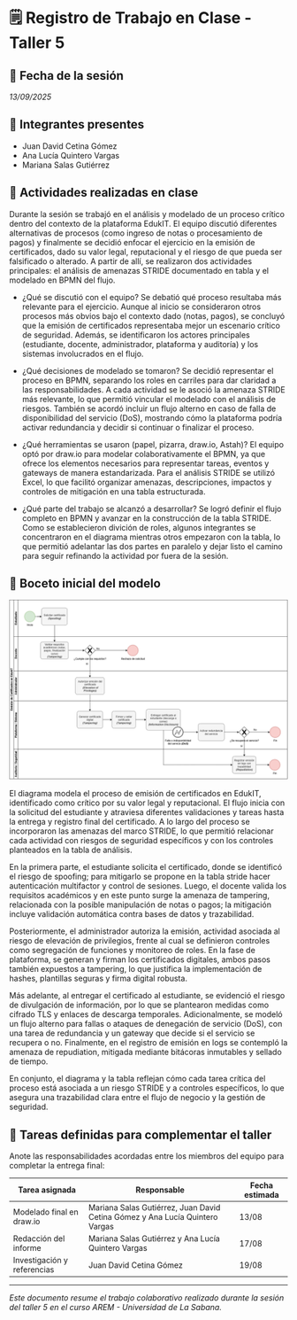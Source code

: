 # 🗒️ Registro de Trabajo en Clase - Taller 5

## 📆 Fecha de la sesión
_13/09/2025_

## 👥 Integrantes presentes
- Juan David Cetina Gómez
- Ana Lucía Quintero Vargas
- Mariana Salas Gutiérrez

## 🧠 Actividades realizadas en clase

Durante la sesión se trabajó en el análisis y modelado de un proceso crítico dentro del contexto de la plataforma EdukIT. El equipo discutió diferentes alternativas de procesos (como ingreso de notas o procesamiento de pagos) y finalmente se decidió enfocar el ejercicio en la emisión de certificados, dado su valor legal, reputacional y el riesgo de que pueda ser falsificado o alterado. A partir de allí, se realizaron dos actividades principales: el análisis de amenazas STRIDE documentado en tabla y el modelado en BPMN del flujo.

- ¿Qué se discutió con el equipo?
Se debatió qué proceso resultaba más relevante para el ejercicio. Aunque al inicio se consideraron otros procesos más obvios bajo el contexto dado (notas, pagos), se concluyó que la emisión de certificados representaba mejor un escenario crítico de seguridad. Además, se identificaron los actores principales (estudiante, docente, administrador, plataforma y auditoría) y los sistemas involucrados en el flujo.

- ¿Qué decisiones de modelado se tomaron?
Se decidió representar el proceso en BPMN, separando los roles en carriles para dar claridad a las responsabilidades. A cada actividad se le asoció la amenaza STRIDE más relevante, lo que permitió vincular el modelado con el análisis de riesgos. También se acordó incluir un flujo alterno en caso de falla de disponibilidad del servicio (DoS), mostrando cómo la plataforma podría activar redundancia y decidir si continuar o finalizar el proceso.

- ¿Qué herramientas se usaron (papel, pizarra, draw.io, Astah)?
El equipo optó por draw.io para modelar colaborativamente el BPMN, ya que ofrece los elementos necesarios para representar tareas, eventos y gateways de manera estandarizada. Para el análisis STRIDE se utilizó Excel, lo que facilitó organizar amenazas, descripciones, impactos y controles de mitigación en una tabla estructurada.

- ¿Qué parte del trabajo se alcanzó a desarrollar?
Se logró definir el flujo completo en BPMN y avanzar en la construcción de la tabla STRIDE. Como se establecieron divición de roles, algunos integrantes se concentraron en el diagrama mientras otros empezaron con la tabla, lo que permitió adelantar las dos partes en paralelo y dejar listo el camino para seguir refinando la actividad por fuera de la sesión.

## 🧩 Boceto inicial del modelo

![Flujo de emisión de certificados en EdukIT](./flujo-stride-clase.drawio.png)

El diagrama modela el proceso de emisión de certificados en EdukIT, identificado como crítico por su valor legal y reputacional. El flujo inicia con la solicitud del estudiante y atraviesa diferentes validaciones y tareas hasta la entrega y registro final del certificado. A lo largo del proceso se incorporaron las amenazas del marco STRIDE, lo que permitió relacionar cada actividad con riesgos de seguridad específicos y con los controles planteados en la tabla de análisis.

En la primera parte, el estudiante solicita el certificado, donde se identificó el riesgo de spoofing; para mitigarlo se propone en la tabla stride hacer autenticación multifactor y control de sesiones. Luego, el docente valida los requisitos académicos y en este punto surge la amenaza de tampering, relacionada con la posible manipulación de notas o pagos; la mitigación incluye validación automática contra bases de datos y trazabilidad.

Posteriormente, el administrador autoriza la emisión, actividad asociada al riesgo de elevación de privilegios, frente al cual se definieron controles como segregación de funciones y monitoreo de roles. En la fase de plataforma, se generan y firman los certificados digitales, ambos pasos también expuestos a tampering, lo que justifica la implementación de hashes, plantillas seguras y firma digital robusta.

Más adelante, al entregar el certificado al estudiante, se evidenció el riesgo de divulgación de información, por lo que se plantearon medidas como cifrado TLS y enlaces de descarga temporales. Adicionalmente, se modeló un flujo alterno para fallas o ataques de denegación de servicio (DoS), con una tarea de redundancia y un gateway que decide si el servicio se recupera o no. Finalmente, en el registro de emisión en logs se contempló la amenaza de repudiation, mitigada mediante bitácoras inmutables y sellado de tiempo.

En conjunto, el diagrama y la tabla reflejan cómo cada tarea crítica del proceso está asociada a un riesgo STRIDE y a controles específicos, lo que asegura una trazabilidad clara entre el flujo de negocio y la gestión de seguridad.

## 🔁 Tareas definidas para complementar el taller

Anote las responsabilidades acordadas entre los miembros del equipo para completar la entrega final:

| Tarea asignada | Responsable | Fecha estimada |
|----------------|-------------|----------------|
| Modelado final en draw.io | Mariana Salas Gutiérrez, Juan David Cetina Gómez y Ana Lucía Quintero Vargas | 13/08 |
| Redacción del informe     | Mariana Salas Gutiérrez y Ana Lucía Quintero Vargas | 17/08 |
| Investigación y referencias | Juan David Cetina Gómez | 19/08 |

---

_Este documento resume el trabajo colaborativo realizado durante la sesión del taller 5 en el curso AREM - Universidad de La Sabana._
